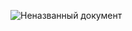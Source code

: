 ![Неназванный документ](https://github.com/user-attachments/assets/5233fbcf-32d7-42fd-b7d1-b5b4c238ca7c)
